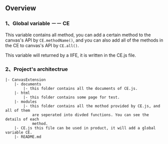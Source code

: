 ## Overview

### 1、Global variable －－ CE

This variable contains all method, you can add a certain method to the canvas's API by ```CE.methodName()```, and you can also add all of the methods in the CE to canvas's API by ```CE.all()```.

This variable will returned by a IIFE, it is written in the CE.js file.

### 2、Project's architectrue

```architecture
|- CanvasExtension
	|- documents
		|- this folder contains all the documents of CE.js.
	|- html
		|- this folder contains some page for test.
	|- modules
		|- this folder contains all the mothod provided by CE.js, and all of them
			are seperated into divded functions. You can see the details of each
			method.
	|- CE.js this file can be used in product, it will add a global variable CE.
	|- README.md